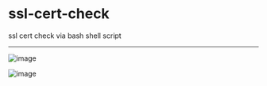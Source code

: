 # ssl-cert-check
ssl cert check via bash shell script

****
![image](https://github.com/user-attachments/assets/589fbc75-8a49-43b5-9ab5-94150b47714e)



![image](https://github.com/user-attachments/assets/8a8f7b01-deef-4b8a-850b-d73ca989917c)

